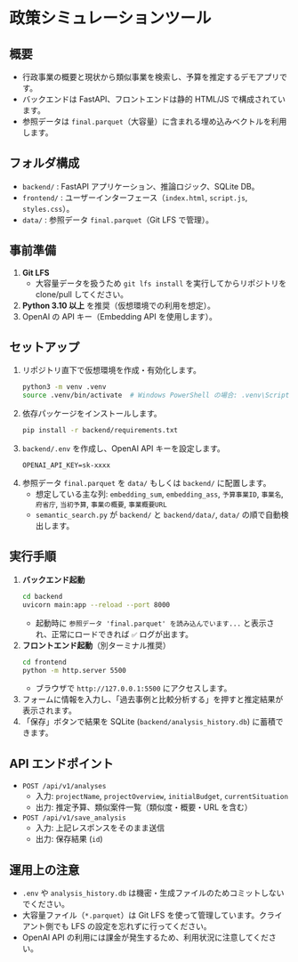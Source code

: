 # 政策シミュレーションツール

## 概要
- 行政事業の概要と現状から類似事業を検索し、予算を推定するデモアプリです。
- バックエンドは FastAPI、フロントエンドは静的 HTML/JS で構成されています。
- 参照データは `final.parquet`（大容量）に含まれる埋め込みベクトルを利用します。

## フォルダ構成
- `backend/` : FastAPI アプリケーション、推論ロジック、SQLite DB。
- `frontend/` : ユーザーインターフェース（`index.html`, `script.js`, `styles.css`）。
- `data/` : 参照データ `final.parquet`（Git LFS で管理）。

## 事前準備
1. **Git LFS**
   - 大容量データを扱うため `git lfs install` を実行してからリポジトリを clone/pull してください。
2. **Python 3.10 以上** を推奨（仮想環境での利用を想定）。
3. OpenAI の API キー（Embedding API を使用します）。

## セットアップ
1. リポジトリ直下で仮想環境を作成・有効化します。
   ```bash
   python3 -m venv .venv
   source .venv/bin/activate  # Windows PowerShell の場合: .venv\Scripts\Activate.ps1
   ```
2. 依存パッケージをインストールします。
   ```bash
   pip install -r backend/requirements.txt
   ```
3. `backend/.env` を作成し、OpenAI API キーを設定します。
   ```env
   OPENAI_API_KEY=sk-xxxx
   ```
4. 参照データ `final.parquet` を `data/` もしくは `backend/` に配置します。
   - 想定している主な列: `embedding_sum`, `embedding_ass`, `予算事業ID`, `事業名`, `府省庁`, `当初予算`, `事業の概要`, `事業概要URL`
   - `semantic_search.py` が `backend/` と `backend/data/`, `data/` の順で自動検出します。

## 実行手順
1. **バックエンド起動**
   ```bash
   cd backend
   uvicorn main:app --reload --port 8000
   ```
   - 起動時に `参照データ 'final.parquet' を読み込んでいます...` と表示され、正常にロードできれば `✅` ログが出ます。
2. **フロントエンド起動**（別ターミナル推奨）
   ```bash
   cd frontend
   python -m http.server 5500
   ```
   - ブラウザで `http://127.0.0.1:5500` にアクセスします。
3. フォームに情報を入力し、「過去事例と比較分析する」を押すと推定結果が表示されます。
4. 「保存」ボタンで結果を SQLite (`backend/analysis_history.db`) に蓄積できます。

## API エンドポイント
- `POST /api/v1/analyses`
  - 入力: `projectName`, `projectOverview`, `initialBudget`, `currentSituation`
  - 出力: 推定予算、類似案件一覧（類似度・概要・URL を含む）
- `POST /api/v1/save_analysis`
  - 入力: 上記レスポンスをそのまま送信
  - 出力: 保存結果 (`id`)

## 運用上の注意
- `.env` や `analysis_history.db` は機密・生成ファイルのためコミットしないでください。
- 大容量ファイル（`*.parquet`）は Git LFS を使って管理しています。クライアント側でも LFS の設定を忘れずに行ってください。
- OpenAI API の利用には課金が発生するため、利用状況に注意してください。

